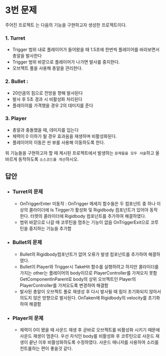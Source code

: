 # 3번 문제

주어진 프로젝트 는 다음의 기능을 구현하고자 생성한 프로젝트이다.

### 1. Turret
- Trigger 범위 내로 플레이어가 들어왔을 때 1.5초에 한번씩 플레이어를 바라보면서 총알을 발사한다
- Trigger 범위 바깥으로 플레이어가 나가면 발사를 중지한다.
- 오브젝트 풀을 사용해 총알을 관리한다.

### 2. Bullet :
- 20만큼의 힘으로 전방을 향해 발사된다
- 발사 후 5초 경과 시 비활성화 처리된다
- 플레이어를 가격했을 경우 2의 데미지를 준다

### 3. Player
- 총알과 충돌했을 때, 데미지를 입는다
- 체력이 0 이하가 될 경우 효과음을 재생하며 비활성화된다.
- 플레이어의 이동은 씬 뷰를 사용해 이동하도록 한다.

위 기능들을 구현하고자 할 때
제시된 프로젝트에서 발생하는 `문제들을 모두 서술`하고 올바르게 동작하도록 `소스코드를 개선`하시오.

## 답안
- ### Turret의 문제
  - OnTriggerEnter 미동작 : OnTrigger 메세지 함수들은 두 컴포넌트 중 하나 이상의 콜라이더에 Is Tirgger가 활성화 및 Rigidbody 컴포넌트가 있어야 동작한다. 터렛의 콜라이더에 Rigidbody 컴포넌트를 추가하여 해결하였다.
  - 범위 바깥으로 나갈 때 코루틴을 멈추는 기능이 없음 OnTriggerExit으로 코루틴을 중지하는 기능을 추가함
- ### Bullet의 문제
  - Bullet의 Rigidbody컴포넌트가 없어 오류가 발생 컴포넌트를 추가하여 해결하였다.
  - Bullet이 Player와 Trigger시 TakeHit 함수를 실행하려고 하지만 콜라이더를 가지는 other는 플레이어의 body이므로 PlayerController를 가져오지 못함 GetComponentInParent로 body의 상위 오브젝트인 Player의 PlayerController를 가져오도록 변경하여 해결함
  - 발사된 총알이 오브젝트 풀로 재생성 후 다시 발사될 때 힘이 초기화되지 않아서 의도치 않은 방향으로 발사된다. OnTaken에 Rigidbody의 velocity를 초기화하여 해결함
- ### Player의 문제
  - 체력이 0이 됐을 때 사운드 재생 후 곧바로 오브젝트를 비활성화 시키기 때문에 사운드 재생이 멈춘다. 우선 자식인 body를 비활성화 후 코루틴으로 사운드 재생이 끝난 이후 비활성화하도록 수정하였다. 사운드 매니저를 사용하여 소리를 컨트롤하는 편이 좋을것 같다.
